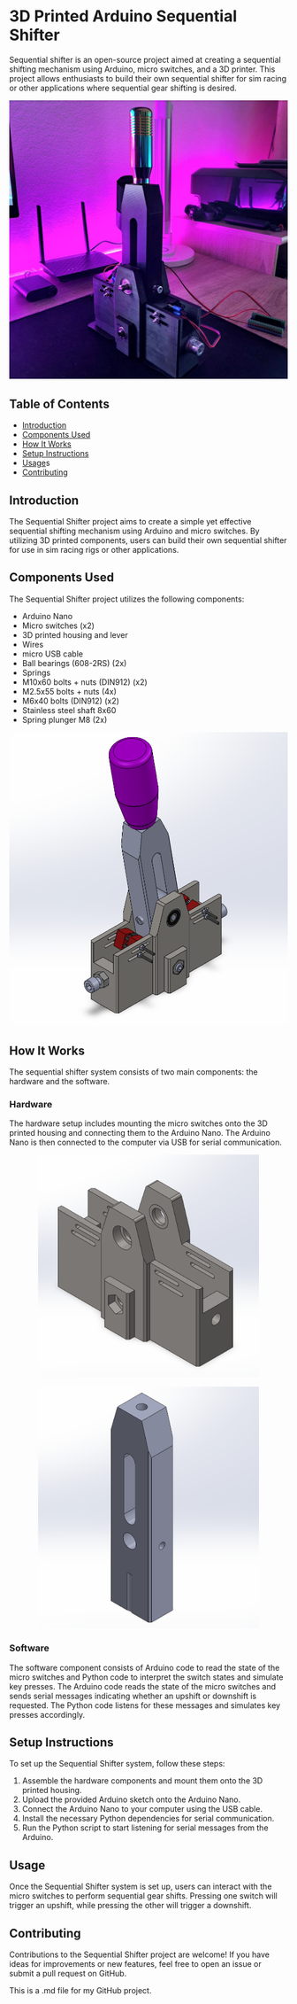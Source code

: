 # 3D Printed Arduino Sequential Shifter

Sequential shifter is an open-source project aimed at creating a sequential shifting mechanism using Arduino, micro switches, and a 3D printer. This project allows enthusiasts to build their own sequential shifter for sim racing or other applications where sequential gear shifting is desired.

<p align="center">
  <img src="readme_files/assembly.png" alt="sequential_shifter_housing" width="600" />
</p>

## Table of Contents

- [Introduction](#introduction)
- [Components Used](#components-used)
- [How It Works](#how-it-works)
- [Setup Instructions](#setup-instructions)
- [Usage](#usage)s
- [Contributing](#contributing)


## Introduction

The Sequential Shifter project aims to create a simple yet effective sequential shifting mechanism using Arduino and micro switches. By utilizing 3D printed components, users can build their own sequential shifter for use in sim racing rigs or other applications.


## Components Used

The Sequential Shifter project utilizes the following components:

- Arduino Nano
- Micro switches (x2)
- 3D printed housing and lever
- Wires
- micro USB cable
- Ball bearings (608-2RS) (2x)
- Springs 
- M10x60 bolts + nuts (DIN912) (x2)
- M2.5x55 bolts + nuts (4x)
- M6x40 bolts (DIN912) (x2)
- Stainless steel shaft 8x60
- Spring plunger M8 (2x)


<p align="center">
  <img src="readme_files/assem.png" alt="sequential_shifter_housing" width="600" />
</p>

## How It Works

The sequential shifter system consists of two main components: the hardware and the software.

### Hardware

The hardware setup includes mounting the micro switches onto the 3D printed housing and connecting them to the Arduino Nano. The Arduino Nano is then connected to the computer via USB for serial communication.

<p align="center">
  <img src="readme_files/main_housing.png" alt="sequential_shifter_housing" width="400" />
</p>

<p align="center">
  <img src="readme_files/lever.png" alt="sequential_shifter_housing" width="400" />
</p>

### Software

The software component consists of Arduino code to read the state of the micro switches and Python code to interpret the switch states and simulate key presses. The Arduino code reads the state of the micro switches and sends serial messages indicating whether an upshift or downshift is requested. The Python code listens for these messages and simulates key presses accordingly.


## Setup Instructions

To set up the Sequential Shifter system, follow these steps:

1. Assemble the hardware components and mount them onto the 3D printed housing.
2. Upload the provided Arduino sketch onto the Arduino Nano.
3. Connect the Arduino Nano to your computer using the USB cable.
4. Install the necessary Python dependencies for serial communication.
5. Run the Python script to start listening for serial messages from the Arduino.


## Usage

Once the Sequential Shifter system is set up, users can interact with the micro switches to perform sequential gear shifts. Pressing one switch will trigger an upshift, while pressing the other will trigger a downshift.


## Contributing

Contributions to the Sequential Shifter project are welcome! If you have ideas for improvements or new features, feel free to open an issue or submit a pull request on GitHub.


This is a .md file for my GitHub project.
